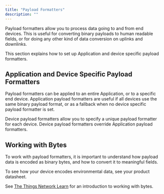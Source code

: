 ```yaml
---
title: "Payload Formatters"
description: ""
---
```


Payload formatters allow you to process data going to and from end devices. This is useful for converting binary payloads to human readable fields, or for doing any other kind of data conversion on uplinks and downlinks.

This section explains how to set up Application and device specific payload formatters.

<!--more-->

## Application and Device Specific Payload Formatters

Payload formatters can be applied to an entire Application, or to a specific end device. Application payload formatters are useful if all devices use the same binary payload format, or as a fallback when no device specific payload formatter is set.

Device payload formatters allow you to specify a unique payload formatter for each device. Device payload formatters override Application payload formatters.

## Working with Bytes

To work with payload formatters, it is important to understand how payload data is encoded as binary bytes, and how to convert it to meaningful fields.

To see how your device encodes environmental data, see your product datasheet.

See [The Things Network Learn](https://www.thethingsnetwork.org/docs/devices/bytes.html) for an introduction to working with bytes.

